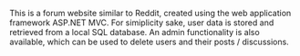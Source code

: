 This is a forum website similar to Reddit, created using the web application framework ASP.NET MVC. For simiplicity sake, user data is stored and retrieved
from a local SQL database. An admin functionality is also available, which can be used to delete users and their posts / discussions. 
